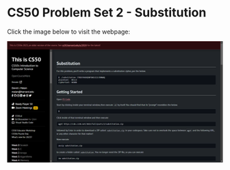 # CS50 Problem Set 2 - Substitution

Click the image below to visit the webpage:

[![CS50 Hello Problem Set](substitution.png)](https://cs50.harvard.edu/x/2023/psets/2/substitution/)